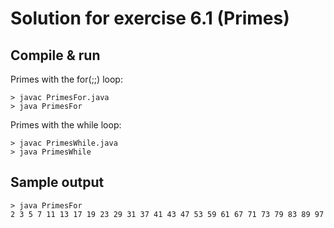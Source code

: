 Solution for exercise 6.1 (Primes)
====================================

Compile & run
-------------

Primes with the for(;;) loop:
``` shell
> javac PrimesFor.java
> java PrimesFor
```

Primes with the while loop:
``` shell
> javac PrimesWhile.java
> java PrimesWhile
```

Sample output
-------------

``` shell
> java PrimesFor
2 3 5 7 11 13 17 19 23 29 31 37 41 43 47 53 59 61 67 71 73 79 83 89 97
```
